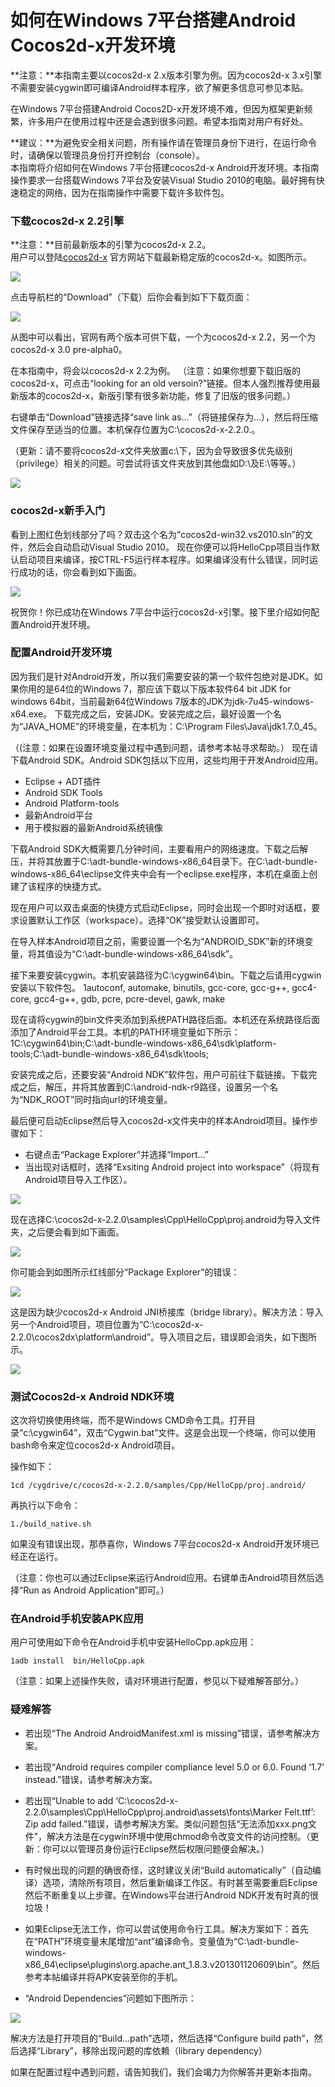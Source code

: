 # 如何在Windows 7平台搭建Android Cocos2d-x开发环境

**注意：**本指南主要以cocos2d-x 2.x版本引擎为例。因为cocos2d-x 3.x引擎不需要安装cygwin即可编译Android样本程序，欲了解更多信息可参见本贴。

在Windows 7平台搭建Android Cocos2D-x开发环境不难，但因为框架更新频繁，许多用户在使用过程中还是会遇到很多问题。希望本指南对用户有好处。

**建议：**为避免安全相关问题，所有操作请在管理员身份下进行，在运行命令时，请确保以管理员身份打开控制台（console）。      
本指南将介绍如何在Windows 7平台搭建cocos2d-x Android开发环境。本指南操作要求一台搭载Windows 7平台及安装Visual Studio 2010的电脑。最好拥有快速稳定的网络，因为在指南操作中需要下载许多软件包。

### 下载cocos2d-x 2.2引擎

**注意：**目前最新版本的引擎为cocos2d-x 2.2。     
用户可以登陆[cocos2d-x](http://www.cocos2d-x.org/) 官方网站下载最新稳定版的cocos2d-x。如图所示。  
   
![](./res/getcocos2d-x.jpeg)

点击导航栏的“Download”（下载）后你会看到如下下载页面：

![](./res/cocos2dxversion.jpeg)

从图中可以看出，官网有两个版本可供下载，一个为cocos2d-x 2.2，另一个为cocos2d-x 3.0 pre-alpha0。

在本指南中，将会以cocos2d-x 2.2为例。
（注意：如果你想要下载旧版的cocos2d-x，可点击“looking for an old versoin?”链接。但本人强烈推荐使用最新版本的cocos2d-x，新版引擎有很多新功能，修复了旧版的很多问题。）

右键单击“Download”链接选择“save link as…”（将链接保存为…），然后将压缩文件保存至适当的位置。本机保存位置为C:\cocos2d-x-2.2.0.。    
  
（更新：请不要将cocos2d-x文件夹放置c:\下，因为会导致很多优先级别（privilege）相关的问题。可尝试将该文件夹放到其他盘如D:\及E:\等等。）

![](./res/cocos2dxdirectory.jpeg)

### cocos2d-x新手入门
看到上图红色划线部分了吗？双击这个名为“cocos2d-win32.vs2010.sln”的文件，然后会自动启动Visual Studio 2010。
现在你便可以将HelloCpp项目当作默认启动项目来编译，按CTRL-F5运行样本程序。如果编译没有什么错误，同时运行成功的话，你会看到如下画面。

![](./res/hellocpp.jpeg)

祝贺你！你已成功在Windows 7平台中运行cocos2d-x引擎。接下里介绍如何配置Android开发环境。

### 配置Android开发环境

因为我们是针对Android开发，所以我们需要安装的第一个软件包绝对是JDK。如果你用的是64位的Windows 7，那应该下载以下版本软件64 bit JDK for windows 64bit，当前最新64位Windows 7版本的JDK为jdk-7u45-windows-x64.exe。
下载完成之后，安装JDK。安装完成之后，最好设置一个名为“JAVA_HOME”的环境变量，在本机为：C:\Program Files\Java\jdk1.7.0_45。

（(注意：如果在设置环境变量过程中遇到问题，请参考本帖寻求帮助。）
现在请下载Android SDK。Android SDK包括以下应用，这些均用于开发Android应用。

- Eclipse + ADT插件
- Android SDK Tools
- Android Platform-tools
- 最新Android平台
- 用于模拟器的最新Android系统镜像

下载Android SDK大概需要几分钟时间，主要看用户的网络速度。下载之后解压，并将其放置于C:\adt-bundle-windows-x86_64目录下。在C:\adt-bundle-windows-x86_64\eclipse文件夹中会有一个eclipse.exe程序，本机在桌面上创建了该程序的快捷方式。

现在用户可以双击桌面的快捷方式启动Eclipse，同时会出现一个即时对话框，要求设置默认工作区（workspace）。选择“OK”接受默认设置即可。

在导入样本Android项目之前，需要设置一个名为“ANDROID_SDK”新的环境变量，将其值设为“C:\adt-bundle-windows-x86_64\sdk”。

接下来要安装cygwin。本机安装路径为C:\cygwin64\bin。下载之后请用cygwin安装以下软件包。
1autoconf, automake, binutils, gcc-core, gcc-g++, gcc4-core, gcc4-g++, gdb, pcre, pcre-devel, gawk, make

现在请将cygwin的bin文件夹添加到系统PATH路径后面。本机还在系统路径后面添加了Android平台工具。本机的PATH环境变量如下所示：
1C:\cygwin64\bin;C:\adt-bundle-windows-x86_64\sdk\platform-tools;C:\adt-bundle-windows-x86_64\sdk\tools;

安装完成之后，还要安装“Android NDK”软件包，用户可前往下载链接。下载完成之后，解压，并将其放置到C:\android-ndk-r9路径，设置另一个名为“NDK_ROOT”同时指向url的环境变量。

最后便可启动Eclipse然后导入cocos2d-x文件夹中的样本Android项目。操作步骤如下：

- 右键点击“Package Explorer”并选择“Import…”
- 当出现对话框时，选择“Exsiting Android project into workspace”（将现有Android项目导入工作区）。

![](./res/importandroid.jpg)

现在选择C:\cocos2d-x-2.2.0\samples\Cpp\HelloCpp\proj.android为导入文件夹，之后便会看到如下画面。

![](./res/buildsample.jpg)

你可能会到如图所示红线部分“Package Explorer”的错误：

![](./res/cocos2dandroiderror.jpg)

这是因为缺少cocos2d-x Android JNI桥接库（bridge library）。解决方法：导入另一个Android项目，项目位置为“C:\cocos2d-x-2.2.0\cocos2dx\platform\android”。导入项目之后，错误即会消失，如下图所示。

![](./res/cocos2dxandroidsuccess.jpg)
### 测试Cocos2d-x Android NDK环境

这次将切换使用终端，而不是Windows CMD命令工具。打开目录“c:\cygwin64”，双击“Cygwin.bat”文件。这是会出现一个终端，你可以使用bash命令来定位cocos2d-x Android项目。

操作如下：    

```
1cd /cygdrive/c/cocos2d-x-2.2.0/samples/Cpp/HelloCpp/proj.android/
```

再执行以下命令：    

```1./build_native.sh```

如果没有错误出现，那恭喜你，Windows 7平台cocos2d-x Android开发环境已经正在运行。

（注意：你也可以通过Eclipse来运行Android应用。右键单击Android项目然后选择“Run as Android Application”即可。）
### 在Android手机安装APK应用

用户可使用如下命令在Android手机中安装HelloCpp.apk应用：

```
1adb install  bin/HelloCpp.apk
```

（注意：如果上述操作失败，请对环境进行配置，参见以下疑难解答部分。）
### 疑难解答

- 若出现“The Android AndroidManifest.xml is missing”错误，请参考解决方案。

- 若出现“Android requires compiler compliance level 5.0 or 6.0. Found ‘1.7’ instead.”错误，请参考解决方案。

- 若出现“Unable to add ‘C:\cocos2d-x-2.2.0\samples\Cpp\HelloCpp\proj.android\assets\fonts\Marker Felt.ttf’: Zip add failed.”错误，请参考解决方案。类似问题包括“无法添加xxx.png文件”，解决方法是在cygwin环境中使用chmod命令改变文件的访问控制。（更新：你可以以管理员身份运行Eclipse然后权限问题便会解决。）

- 有时候出现的问题的确很奇怪，这时建议关闭“Build automatically”（自动编译）选项，清除所有项目，然后重新编译工作区。有时甚至需要重启Eclipse然后不断重复以上步骤。在Windows平台进行Android NDK开发有时真的很垃圾！

- 如果Eclipse无法工作，你可以尝试使用命令行工具。解决方案如下：首先在“PATH”环境变量末尾增加“ant”编译命令。变量值为“C:\adt-bundle-windows-x86_64\eclipse\plugins\org.apache.ant_1.8.3.v201301120609\bin”。然后参考本帖编译并将APK安装至你的手机。

- “Android Dependencies”问题如下图所示：

![](./res/androiddependency.jpg)

解决方法是打开项目的“Build…path”选项，然后选择“Configure build path”，然后选择“Library”，移除出现问题的库依赖（library dependency）

如果在配置过程中遇到问题，请告知我们，我们会竭力为你解答并更新本指南。